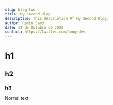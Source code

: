 ```yaml
---
slug: blog-two
title: My Second Blog
description: This Description Of My Second Blog.
author: Ramin Sayd
date: 11 de Outubro de 2020
contact: https://twitter.com/tongedev
---
```


# h1

## h2

### h3

Normal text